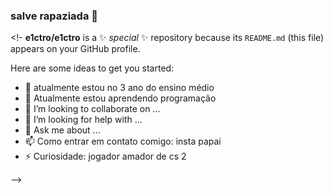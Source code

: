 ### salve rapaziada 👋
 
<!-
**e1ctro/e1ctro** is a ✨ _special_ ✨ repository because its `README.md` (this file) appears on your GitHub profile.

Here are some ideas to get you started:

- 🔭 atualmente estou no 3 ano do ensino médio
- 🌱 Atualmente estou aprendendo programação
- 👯 I’m looking to collaborate on ...
- 🤔 I’m looking for help with ...
- 💬 Ask me about ...
- 📫 Como entrar em contato comigo: insta papai
- ⚡ Curiosidade: jogador amador de cs 2
  
-->
